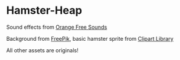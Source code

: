 # Hamster-Heap

Sound effects from [Orange Free Sounds](https://orangefreesounds.com/)

Background from [FreePik](https://www.freepik.com/), basic hamster sprite from [Clipart Library](https://clipart-library.com/)

All other assets are originals!

